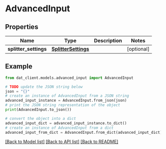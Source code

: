 # AdvancedInput


## Properties

Name | Type | Description | Notes
------------ | ------------- | ------------- | -------------
**splitter_settings** | [**SplitterSettings**](SplitterSettings.md) |  | [optional] 

## Example

```python
from dat_client.models.advanced_input import AdvancedInput

# TODO update the JSON string below
json = "{}"
# create an instance of AdvancedInput from a JSON string
advanced_input_instance = AdvancedInput.from_json(json)
# print the JSON string representation of the object
print(AdvancedInput.to_json())

# convert the object into a dict
advanced_input_dict = advanced_input_instance.to_dict()
# create an instance of AdvancedInput from a dict
advanced_input_from_dict = AdvancedInput.from_dict(advanced_input_dict)
```
[[Back to Model list]](../README.md#documentation-for-models) [[Back to API list]](../README.md#documentation-for-api-endpoints) [[Back to README]](../README.md)



